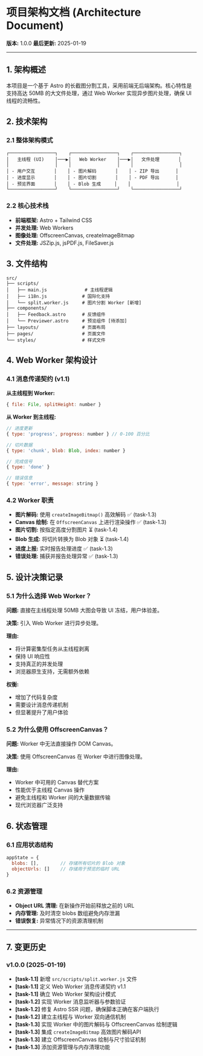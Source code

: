# 项目架构文档 (Architecture Document)

**版本:** 1.0.0
**最后更新:** 2025-01-19

---

## 1. 架构概述

本项目是一个基于 Astro 的长截图分割工具，采用前端无后端架构。核心特性是支持高达 50MB 的大文件处理，通过 Web Worker 实现异步图片处理，确保 UI 线程的流畅性。

## 2. 技术架构

### 2.1 整体架构模式

```
┌─────────────────┐    ┌─────────────────┐    ┌─────────────────┐
│   主线程 (UI)    │───▶│   Web Worker    │───▶│   文件处理       │
│                 │    │                 │    │                 │
│ - 用户交互       │    │ - 图片解码       │    │ - ZIP 导出      │
│ - 进度显示       │    │ - 图片切割       │    │ - PDF 导出      │
│ - 预览界面       │    │ - Blob 生成     │    │                 │
└─────────────────┘    └─────────────────┘    └─────────────────┘
```

### 2.2 核心技术栈

- **前端框架:** Astro + Tailwind CSS
- **并发处理:** Web Workers
- **图像处理:** OffscreenCanvas, createImageBitmap
- **文件处理:** JSZip.js, jsPDF.js, FileSaver.js

## 3. 文件结构

```
src/
├── scripts/
│   ├── main.js              # 主线程逻辑
│   ├── i18n.js             # 国际化支持
│   └── split.worker.js     # 图片分割 Worker [新增]
├── components/
│   ├── Feedback.astro      # 反馈组件
│   └── Previewer.astro     # 预览组件 [待添加]
├── layouts/                # 页面布局
├── pages/                  # 页面文件
└── styles/                 # 样式文件
```

## 4. Web Worker 架构设计

### 4.1 消息传递契约 (v1.1)

**从主线程到 Worker:**
```javascript
{ file: File, splitHeight: number }
```

**从 Worker 到主线程:**
```javascript
// 进度更新
{ type: 'progress', progress: number } // 0-100 百分比

// 切片数据
{ type: 'chunk', blob: Blob, index: number }

// 完成信号
{ type: 'done' }

// 错误信息
{ type: 'error', message: string }
```

### 4.2 Worker 职责

- **图片解码:** 使用 `createImageBitmap()` 高效解码 ✅ (task-1.3)
- **Canvas 绘制:** 在 `OffscreenCanvas` 上进行渲染操作 ✅ (task-1.3)
- **图片切割:** 按指定高度分割图片 ⏳ (task-1.4)
- **Blob 生成:** 将切片转换为 Blob 对象 ⏳ (task-1.4)
- **进度上报:** 实时报告处理进度 ✅ (task-1.3)
- **错误处理:** 捕获并报告处理异常 ✅ (task-1.3)

## 5. 设计决策记录

### 5.1 为什么选择 Web Worker？

**问题:** 直接在主线程处理 50MB 大图会导致 UI 冻结，用户体验差。

**决策:** 引入 Web Worker 进行异步处理。

**理由:**
- 将计算密集型任务从主线程剥离
- 保持 UI 响应性
- 支持真正的并发处理
- 浏览器原生支持，无需额外依赖

**权衡:**
- 增加了代码复杂度
- 需要设计消息传递机制
- 但显著提升了用户体验

### 5.2 为什么使用 OffscreenCanvas？

**问题:** Worker 中无法直接操作 DOM Canvas。

**决策:** 使用 OffscreenCanvas 在 Worker 中进行图像处理。

**理由:**
- Worker 中可用的 Canvas 替代方案
- 性能优于主线程 Canvas 操作
- 避免主线程和 Worker 间的大量数据传输
- 现代浏览器广泛支持

## 6. 状态管理

### 6.1 应用状态结构

```javascript
appState = {
  blobs: [],        // 存储所有切片的 Blob 对象
  objectUrls: []    // 存储用于预览的临时 URL
}
```

### 6.2 资源管理

- **Object URL 清理:** 在新操作开始前释放之前的 URL
- **内存管理:** 及时清空 blobs 数组避免内存泄漏
- **错误恢复:** 异常情况下的资源清理机制

---

## 7. 变更历史

### v1.0.0 (2025-01-19)
- **[task-1.1]** 新增 `src/scripts/split.worker.js` 文件
- **[task-1.1]** 定义 Web Worker 消息传递契约 v1.1
- **[task-1.1]** 确立 Web Worker 架构设计模式
- **[task-1.2]** 实现 Worker 消息监听器与参数验证
- **[task-1.2]** 修复 Astro SSR 问题，确保脚本正确在客户端执行
- **[task-1.2]** 建立主线程与 Worker 双向通信机制
- **[task-1.3]** 实现 Worker 中的图片解码与 OffscreenCanvas 绘制逻辑
- **[task-1.3]** 集成 `createImageBitmap` 高效图片解码API
- **[task-1.3]** 建立 OffscreenCanvas 绘制与尺寸验证机制
- **[task-1.3]** 添加资源管理与内存清理功能 